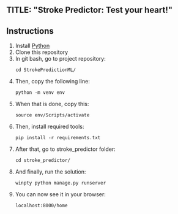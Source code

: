 ## TITLE: "Stroke Predictor: Test your heart!"

## Instructions
<ol>
  <li>Install <a href="https://docs.djangoproject.com/en/5.0/howto/windows/">Python</a></li>
  <li>Clone this repository</li>
  <li>In git bash, go to project repository:</li>

  ```
  cd StrokePredictionML/
  ```

  <li>Then, copy the following line:</li>

  ```
  python -m venv env
  ```

  <li>When that is done, copy this:</li>

  ```
  source env/Scripts/activate
  ```

  <li>Then, install required tools:</li>

  ```
  pip install -r requirements.txt
  ```

  <li>After that, go to stroke_predictor folder:</li>

  ```
  cd stroke_predictor/
  ```

  <li>And finally, run the solution:</li>

  ```
  winpty python manage.py runserver
  ```

  <li>You can now see it in your browser:</li>

  ```
  localhost:8000/home
  ```

</ol>